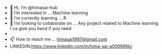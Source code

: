 - 👋 Hi, I’m @himasai-hub
- 👀 I’m interested in ... Machine learning
- 🌱 I’m currently learning ... R
- 💞️ I’m looking to collaborate on ... Any project related to Machine learning I ca give you hand if you need
- 
- 📫 How to reach me ... himasai1997@gmail.com
- LINKEDIN:https://www.linkedin.com/in/hima-sai-a006996b/

<!---
himasai-hub/himasai-hub is a ✨ special ✨ repository because its `README.md` (this file) appears on your GitHub profile.
You can click the Preview link to take a look at your changes.
--->

